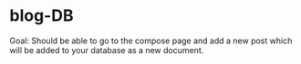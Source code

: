 # blog-DB

Goal: Should be able to go to the compose page and add a new post which will be added to your database as a new document.
